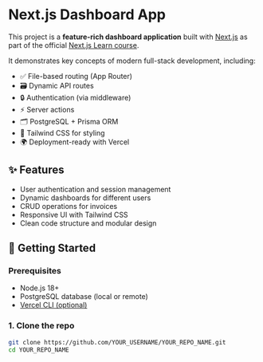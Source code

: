 # Next.js Dashboard App

This project is a **feature-rich dashboard application** built with [Next.js](https://nextjs.org/) as part of the official [Next.js Learn course](https://nextjs.org/learn/dashboard-app).

It demonstrates key concepts of modern full-stack development, including:

- ✅ File-based routing (App Router)
- 🗃️ Dynamic API routes
- 🔒 Authentication (via middleware)
- ⚡ Server actions
- 🗂️ PostgreSQL + Prisma ORM
- 💅 Tailwind CSS for styling
- 🌍 Deployment-ready with Vercel

## ✨ Features

- User authentication and session management
- Dynamic dashboards for different users
- CRUD operations for invoices
- Responsive UI with Tailwind CSS
- Clean code structure and modular design

## 🚀 Getting Started

### Prerequisites

- Node.js 18+
- PostgreSQL database (local or remote)
- [Vercel CLI (optional)](https://vercel.com/docs/cli)

### 1. Clone the repo

```bash
git clone https://github.com/YOUR_USERNAME/YOUR_REPO_NAME.git
cd YOUR_REPO_NAME
